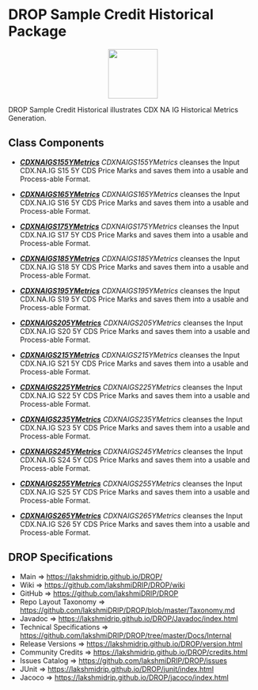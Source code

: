 # DROP Sample Credit Historical Package

<p align="center"><img src="https://github.com/lakshmiDRIP/DROP/blob/master/DRIP_Logo.gif?raw=true" width="100"></p>

DROP Sample Credit Historical illustrates CDX NA IG Historical Metrics Generation.


## Class Components

 * [***CDXNAIGS155YMetrics***](https://github.com/lakshmiDRIP/DROP/tree/master/src/main/java/org/drip/sample/credithistorical/CDXNAIGS155YMetrics.java)
 <i>CDXNAIGS155YMetrics</i> cleanses the Input CDX.NA.IG S15 5Y CDS Price Marks and saves them into a usable
 and Process-able Format.

 * [***CDXNAIGS165YMetrics***](https://github.com/lakshmiDRIP/DROP/tree/master/src/main/java/org/drip/sample/credithistorical/CDXNAIGS165YMetrics.java)
 <i>CDXNAIGS165YMetrics</i> cleanses the Input CDX.NA.IG S16 5Y CDS Price Marks and saves them into a usable
 and Process-able Format.

 * [***CDXNAIGS175YMetrics***](https://github.com/lakshmiDRIP/DROP/tree/master/src/main/java/org/drip/sample/credithistorical/CDXNAIGS175YMetrics.java)
 <i>CDXNAIGS175YMetrics</i> cleanses the Input CDX.NA.IG S17 5Y CDS Price Marks and saves them into a usable
 and Process-able Format.

 * [***CDXNAIGS185YMetrics***](https://github.com/lakshmiDRIP/DROP/tree/master/src/main/java/org/drip/sample/credithistorical/CDXNAIGS185YMetrics.java)
 <i>CDXNAIGS185YMetrics</i> cleanses the Input CDX.NA.IG S18 5Y CDS Price Marks and saves them into a usable
 and Process-able Format.

 * [***CDXNAIGS195YMetrics***](https://github.com/lakshmiDRIP/DROP/tree/master/src/main/java/org/drip/sample/credithistorical/CDXNAIGS195YMetrics.java)
 <i>CDXNAIGS195YMetrics</i> cleanses the Input CDX.NA.IG S19 5Y CDS Price Marks and saves them into a usable
 and Process-able Format.

 * [***CDXNAIGS205YMetrics***](https://github.com/lakshmiDRIP/DROP/tree/master/src/main/java/org/drip/sample/credithistorical/CDXNAIGS205YMetrics.java)
 <i>CDXNAIGS205YMetrics</i> cleanses the Input CDX.NA.IG S20 5Y CDS Price Marks and saves them into a usable
 and Process-able Format.

 * [***CDXNAIGS215YMetrics***](https://github.com/lakshmiDRIP/DROP/tree/master/src/main/java/org/drip/sample/credithistorical/CDXNAIGS215YMetrics.java)
 <i>CDXNAIGS215YMetrics</i> cleanses the Input CDX.NA.IG S21 5Y CDS Price Marks and saves them into a usable
 and Process-able Format.

 * [***CDXNAIGS225YMetrics***](https://github.com/lakshmiDRIP/DROP/tree/master/src/main/java/org/drip/sample/credithistorical/CDXNAIGS225YMetrics.java)
 <i>CDXNAIGS225YMetrics</i> cleanses the Input CDX.NA.IG S22 5Y CDS Price Marks and saves them into a usable
 and Process-able Format.

 * [***CDXNAIGS235YMetrics***](https://github.com/lakshmiDRIP/DROP/tree/master/src/main/java/org/drip/sample/credithistorical/CDXNAIGS235YMetrics.java)
 <i>CDXNAIGS235YMetrics</i> cleanses the Input CDX.NA.IG S23 5Y CDS Price Marks and saves them into a usable
 and Process-able Format.

 * [***CDXNAIGS245YMetrics***](https://github.com/lakshmiDRIP/DROP/tree/master/src/main/java/org/drip/sample/credithistorical/CDXNAIGS245YMetrics.java)
 <i>CDXNAIGS245YMetrics</i> cleanses the Input CDX.NA.IG S24 5Y CDS Price Marks and saves them into a usable
 and Process-able Format.

 * [***CDXNAIGS255YMetrics***](https://github.com/lakshmiDRIP/DROP/tree/master/src/main/java/org/drip/sample/credithistorical/CDXNAIGS255YMetrics.java)
 <i>CDXNAIGS255YMetrics</i> cleanses the Input CDX.NA.IG S25 5Y CDS Price Marks and saves them into a usable
 and Process-able Format.

 * [***CDXNAIGS265YMetrics***](https://github.com/lakshmiDRIP/DROP/tree/master/src/main/java/org/drip/sample/credithistorical/CDXNAIGS265YMetrics.java)
 <i>CDXNAIGS265YMetrics</i> cleanses the Input CDX.NA.IG S26 5Y CDS Price Marks and saves them into a usable
 and Process-able Format.
 

## DROP Specifications

 * Main                     => https://lakshmidrip.github.io/DROP/
 * Wiki                     => https://github.com/lakshmiDRIP/DROP/wiki
 * GitHub                   => https://github.com/lakshmiDRIP/DROP
 * Repo Layout Taxonomy     => https://github.com/lakshmiDRIP/DROP/blob/master/Taxonomy.md
 * Javadoc                  => https://lakshmidrip.github.io/DROP/Javadoc/index.html
 * Technical Specifications => https://github.com/lakshmiDRIP/DROP/tree/master/Docs/Internal
 * Release Versions         => https://lakshmidrip.github.io/DROP/version.html
 * Community Credits        => https://lakshmidrip.github.io/DROP/credits.html
 * Issues Catalog           => https://github.com/lakshmiDRIP/DROP/issues
 * JUnit                    => https://lakshmidrip.github.io/DROP/junit/index.html
 * Jacoco                   => https://lakshmidrip.github.io/DROP/jacoco/index.html
